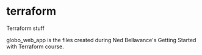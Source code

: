 # terraform
Terraform stuff

globo_web_app is the files created during Ned Bellavance's Getting Started with Terraform course.
